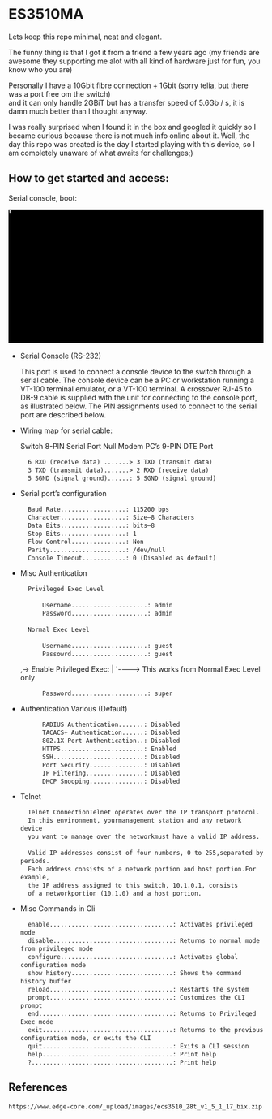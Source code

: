 # ES3510MA

Lets keep this repo minimal, neat and elegant.

The funny thing is that I got it from a friend a few years ago (my friends are awesome they supporting me alot with all kind of hardware just for fun, you know who you are)

Personally I have a 10Gbit fibre connection + 1Gbit (sorry telia, but there was a port free om the switch)  
and it can only handle 2GBiT but has a transfer speed of 5.6Gb / s, it is damn much better than I thought anyway. 

I was really  surprised when I found it in the box and googled it quickly so I became curious because there is not much info online about it.
Well, the day this repo was created is the day I started playing with this device, so I am completely unaware of what awaits for challenges;)


## How to get started and access: 

 Serial console, boot:

![Screenshot](.previews/bootlog.gif)

- Serial Console (RS-232)

    This port is used to connect a console device to the switch through a serial cable.
    The console device can be a PC or workstation running a VT-100 terminal
    emulator, or a VT-100 terminal. A crossover RJ-45 to DB-9 cable is supplied with
    the unit for connecting to the console port, as illustrated below. The PIN
    assignments used to connect to the serial port are described below.

- Wiring map for serial cable:

    Switch 8-PIN Serial Port Null Modem PC’s 9-PIN DTE Port

        6 RXD (receive data) .......> 3 TXD (transmit data)
        3 TXD (transmit data).......> 2 RXD (receive data)   
        5 SGND (signal ground)......: 5 SGND (signal ground)

- Serial port’s configuration

        Baud Rate..................: 115200 bps
        Character..................: Size—8 Characters
        Data Bits..................: bits—8
        Stop Bits..................: 1
        Flow Control...............: Non
        Parity.....................: /dev/null
        Console Timeout............: 0 (Disabled as default)

- Misc Authentication 

        Privileged Exec Level
        
            Username.....................: admin
            Password.....................: admin

        Normal Exec Level

            Username.....................: guest
            Passowrd.....................: guest

    ,-> Enable Privileged Exec:
    |
    '----> This works from Normal Exec Level only
        
            Password.....................: super

- Authentication Various (Default)

            RADIUS Authentication.......: Disabled
            TACACS+ Authentication......: Disabled
            802.1X Port Authentication..: Disabled
            HTTPS.......................: Enabled
            SSH.........................: Disabled
            Port Security...............: Disabled
            IP Filtering................: Disabled
            DHCP Snooping...............: Disabled


- Telnet

        Telnet ConnectionTelnet operates over the IP transport protocol. 
        In this environment, yourmanagement station and any network device 
        you want to manage over the networkmust have a valid IP address. 

        Valid IP addresses consist of four numbers, 0 to 255,separated by periods. 
        Each address consists of a network portion and host portion.For example, 
        the IP address assigned to this switch, 10.1.0.1, consists 
        of a networkportion (10.1.0) and a host portion.


- Misc Commands in Cli


        enable..................................: Activates privileged mode
        disable.................................: Returns to normal mode from privileged mode
        configure...............................: Activates global configuration mode
        show history............................: Shows the command history buffer
        reload..................................: Restarts the system
        prompt..................................: Customizes the CLI prompt
        end.....................................: Returns to Privileged Exec mode
        exit....................................: Returns to the previous configuration mode, or exits the CLI
        quit....................................: Exits a CLI session
        help....................................: Print help 
        ?.......................................: Print help



## References

    https://www.edge-core.com/_upload/images/ecs3510_28t_v1_5_1_17_bix.zip
